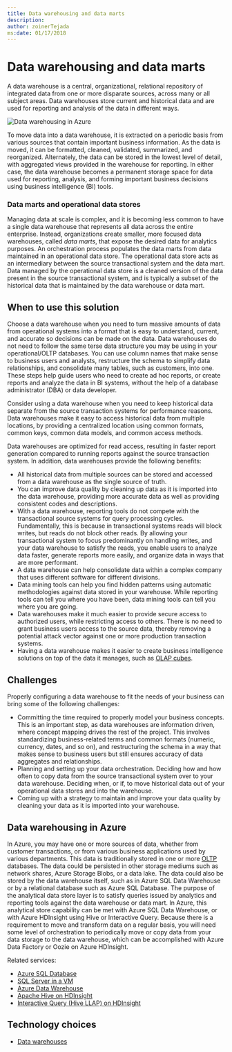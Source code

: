 ```yaml
---
title: Data warehousing and data marts
description: 
author: zoinerTejada
ms:date: 01/17/2018
---
```


# Data warehousing and data marts

A data warehouse is a central, organizational, relational repository of integrated data from one or more disparate sources, across many or all subject areas. Data warehouses store current and historical data and are used for reporting and analysis of the data in different ways.

![Data warehousing in Azure](./images/data-warehousing.png)

To move data into a data warehouse, it is extracted on a periodic basis from various sources that contain important business information. As the data is moved, it can be formatted, cleaned, validated, summarized, and reorganized. Alternately, the data can be stored in the lowest level of detail, with aggregated views provided in the warehouse for reporting. In either case, the data warehouse becomes a permanent storage space for data used for reporting, analysis, and forming important business decisions using business intelligence (BI) tools.

<!--![Data warehousing](./images/data-warehouses.png) -->

### Data marts and operational data stores

Managing data at scale is complex, and it is becoming less common to have a single data warehouse that represents all data across the entire enterprise. Instead, organizations create smaller, more focused data warehouses, called *data marts*, that expose the desired data for analytics purposes. An orchestration process populates the data marts from data maintained in an operational data store. The operational data store acts as an intermediary between the source transactional system and the data mart. Data managed by the operational data store is a cleaned version of the data present in the source transactional system, and is typically a subset of the historical data that is maintained by the data warehouse or data mart. 

## When to use this solution

Choose a data warehouse when you need to turn massive amounts of data from operational systems into a format that is easy to understand, current, and accurate so decisions can be made on the data. Data warehouses do not need to follow the same terse data structure you may be using in your operational/OLTP databases. You can use column names that make sense to business users and analysts, restructure the schema to simplify data relationships, and consolidate many tables, such as customers, into one. These steps help guide users who need to create ad hoc reports, or create reports and analyze the data in BI systems, without the help of a database administrator (DBA) or data developer.

Consider using a data warehouse when you need to keep historical data separate from the source transaction systems for performance reasons. Data warehouses make it easy to access historical data from multiple locations, by providing a centralized location using common formats, common keys, common data models, and common access methods.

Data warehouses are optimized for read access, resulting in faster report generation compared to running reports against the source transaction system. In addition, data warehouses provide the following benefits:

* All historical data from multiple sources can be stored and accessed from a data warehouse as the single source of truth.
* You can improve data quality by cleaning up data as it is imported into the data warehouse, providing more accurate data as well as providing consistent codes and descriptions.
* With a data warehouse, reporting tools do not compete with the transactional source systems for query processing cycles. Fundamentally, this is because in transactional systems reads will block writes, but reads do not block other reads. By allowing your transactional system to focus predominantly on handling writes, and your data warehouse to satisfy the reads, you enable users to analyze data faster, generate reports more easily, and organize data in ways that are more performant.
* A data warehouse can help consolidate data within a complex company that uses different software for different divisions.
* Data mining tools can help you find hidden patterns using automatic methodologies against data stored in your warehouse. While reporting tools can tell you where you have been, data mining tools can tell you where you are going.
* Data warehouses make it much easier to provide secure access to authorized users, while restricting access to others. There is no need to grant business users access to the source data, thereby removing a potential attack vector against one or more production transaction systems.
* Having a data warehouse makes it easier to create business intelligence solutions on top of the data it manages, such as [OLAP cubes](online-analytical-processing.md).

## Challenges

Properly configuring a data warehouse to fit the needs of your business can bring some of the following challenges:

* Committing the time required to properly model your business concepts. This is an important step, as data warehouses are information driven, where concept mapping drives the rest of the project. This involves standardizing business-related terms and common formats (numeric, currency, dates, and so on), and restructuring the schema in a way that makes sense to business users but still ensures accuracy of data aggregates and relationships.
* Planning and setting up your data orchestration. Deciding how and how often to copy data from the source transactional system over to your data warehouse. Deciding when, or if, to move historical data out of your operational data stores and into the warehouse.
* Coming up with a strategy to maintain and improve your data quality by cleaning your data as it is imported into your warehouse.

## Data warehousing in Azure

In Azure, you may have one or more sources of data, whether from customer transactions, or from various business applications used by various departments. This data is traditionally stored in one or more [OLTP](online-transaction-processing.md) databases. The data could be persisted in other storage mediums such as network shares, Azure Storage Blobs, or a data lake. The data could also be stored by the data warehouse itself, such as in Azure SQL Data Warehouse or by a relational database such as Azure SQL Database. The purpose of the analytical data store layer is to satisfy queries issued by analytics and reporting tools against the data warehouse or data mart. In Azure, this analytical store capability can be met with Azure SQL Data Warehouse, or with Azure HDInsight using Hive or Interactive Query. Because there is a requirement to move and transform data on a regular basis, you will need some level of orchestration to periodically move or copy data from your data storage to the data warehouse, which can be accomplished with Azure Data Factory or Oozie on Azure HDInsight.

Related services:

* [Azure SQL Database](/azure/sql-database/)
* [SQL Server in a VM](/sql/sql-server/sql-server-technical-documentation)
* [Azure Data Warehouse](/azure/sql-data-warehouse/sql-data-warehouse-overview-what-is)
* [Apache Hive on HDInsight](/azure/hdinsight/hadoop/hdinsight-use-hive)
* [Interactive Query (Hive LLAP) on HDInsight](/azure/hdinsight/interactive-query/apache-interactive-query-get-started)


## Technology choices

- [Data warehouses](../technology-choices/data-warehouses.md)

